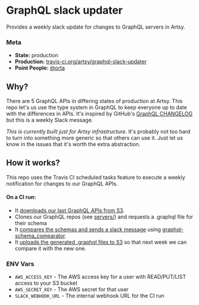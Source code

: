 # GraphQL slack updater

Provides a weekly slack update for changes to GraphQL servers in Artsy.

### Meta

-   **State:** production
-   **Production:** [travis-ci.org/artsy/graphql-slack-updater](https://travis-ci.org/artsy/graphql-slack-updater/builds)
-   **Point People:** [@orta](https://github.com/orta)

## Why?

There are 5 GraphQL APIs in differing states of production at Artsy. This repo let's us use the type system in GraphQL to keep everyone up to date with the differences in APIs. It's inspired by GitHub's [GraphQL CHANGELOG](https://developer.github.com/v4/changelog/) but this is a weekly Slack message.

_This is currently built _just_ for Artsy infrastructure._ It's probably not too hard to turn into something more generic so that others can use it. Just let us know in the issues that it's worth the extra abstraction.

## How it works?

This repo uses the Travis CI scheduled tasks feature to execute a weekly notification for changes to our GraphQL APIs. 

#### On a CI run:

- It [downloads our last GraphQL APIs from S3](https://github.com/artsy/graphql-slack-updater/blob/master/src/download_old.rb).
- Clones our GraphQL repos (see [servers/](https://github.com/artsy/graphql-slack-updater/tree/master/servers)) and requests a .graphql file for their schema
- It [compares the schemas and sends a slack message](https://github.com/artsy/graphql-slack-updater/blob/master/src/compare.rb) using [graphql-schema_comparator](https://github.com/xuorig/graphql-schema_comparator).
- It [uploads the generated .graphql files to S3](https://github.com/artsy/graphql-slack-updater/blob/master/src/upload_new.rb) so that next week we can compare it with the new one.

### ENV Vars

- `AWS_ACCESS_KEY` - The AWS access key for a user with READ/PUT/LIST access to your S3 bucket
- `AWS_SECRET_KEY` -  The AWS secret for that user
- `SLACK_WEBHOOK_URL` - The internal webhook URL for the CI run
